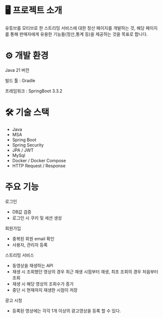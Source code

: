 #  🖥️ 프로젝트 소개
유튜브를 모티브로 한 스트리밍 서비스에 대한 정산 페이지를 개발하는 것, 해당 페이지를 통해 판매자에게 유용한 기능들(정산,통계 등)을 제공하는 것을 목표로 합니다.

# ⚙️ 개발 환경
Java 21 버전

빌드 툴 : Gradle

프레임워크 : SpringBoot 3.3.2

# 🛠 기술 스택
- Java
- MSA
- Spring Boot
- Spring Security
- JPA / JWT
- MySql
- Docker / Docker Compose
- HTTP Request / Response

# 주요 기능

로그인 
- DB값 검증
- 로그인 시 쿠키 및 세션 생성

회원가입
- 중복된 회원 email 확인
- 사용자, 관리자 등록

스트리밍 서비스
- 동영상을 재생하는 API
- 재생 시 조회했던 영상의 경우 최근 재생 시점부터 재생, 최초 조회의 경우 처음부터 조회
- 재생 시 해당 영상의 조회수가 증가
- 중단 시 현재까지 재생한 시점이 저장

광고 시청
- 등록된 영상에는 각각 1개 이상의 광고영상을 등록 할 수 있다.
